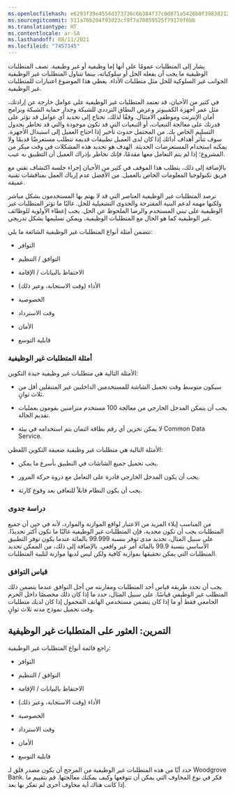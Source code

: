```yaml
---
ms.openlocfilehash: e6293f39e4554d373736c6b384f37c0d071a5426b0f398382129609c5ee00de1
ms.sourcegitcommit: 511a76b204f93d23cf9f7a70059525f79170f6bb
ms.translationtype: HT
ms.contentlocale: ar-SA
ms.lasthandoff: 08/11/2021
ms.locfileid: "7457345"
---
```

يشار إلى المتطلبات عمومًا على أنها إما وظيفية أو غير وظيفية. تصف المتطلبات الوظيفية ما يجب أن يفعله الحل أو سلوكياته، بينما تتناول المتطلبات غير الوظيفية الجوانب غير السلوكية للحل مثل متطلبات الأداء. يغطي هذا الموضوع اعتبارات للمتطلبات غير الوظيفية.

في كثير من الأحيان، قد تعتمد المتطلبات غير الوظيفية على عوامل خارجة عن إرادتك، مثل عمر أجهزة الكمبيوتر وعرض النطاق الترددي للشبكة وجدار حماية الشبكة وبرامج أمان الإنترنت وموظفي الامتثال. وفقًا لذلك، تحتاج إلى تحديد أي عوامل قد تؤثر على قدرتك على معالجة التبعيات، أو التبعيات التي قد تكون موجودة والتي قد تخاطر بجدول التسليم الخاص بك. من المحتمل حدوث تأخير إذا احتاج العميل إلى استبدال الأجهزة. سوف تتأثر أهداف أدائك إذا كان لدى العميل تطبيقات قديمة تتطلب مستعرضًا قديمًا ولا يمكنه استخدام المستعرضات الحديثة. الهدف هو تحديد هذه المشكلات في وقت مبكر من المشروع؛ إذا لم يتم التعامل معها مقدمًا، فإنك تخاطر بإدراك العميل أن التطبيق به عيب.

بالإضافة إلى ذلك، يتطلب هذا الموقف في كثير من الأحيان إجراء جلسة اكتشاف تقني مع فريق تكنولوجيا المعلومات الخاص بالعميل. من الأفضل عدم إرباك العمل بمناقشات تقنية عميقة.

ترصد المتطلبات غير الوظيفية العناصر التي قد لا يهتم بها المستخدمون بشكل مباشر ولكنها مهمة لدعم البنية المقترحة والجدوى التشغيلية للحل. غالبًا ما تؤثر المتطلبات غير الوظيفية على تبني المستخدم والرضا الملحوظ عن الحل. يجب إعطاء الأولوية للوظائف غير الوظيفية كما هو الحال مع المتطلبات الوظيفية، ويمكن تسليمها بشكل تدريجي. 

تتضمن أمثلة أنواع المتطلبات غير الوظيفية الشائعة ما يلي:

-   التوافر

-   التوافق / التنظيم

-   الاحتفاظ بالبيانات / الإقامة

-   الأداء (وقت الاستجابة، وعير ذلك)

-   الخصوصية

-   وقت الاسترداد

-   الأمان

-   قابلية التوسع

### <a name="non-functional-requirements-examples"></a>أمثلة المتطلبات غير الوظيفية

الأمثلة التالية هي متطلبات غير وظيفية جيدة التكوين:

-   سيكون متوسط ​​وقت تحميل الشاشة للمستخدمين الداخليين غير المتنقلين أقل من ثلاث ثوانٍ.

-   يجب أن يتمكن المدخل الخارجي من معالجة 100 مستخدم متزامنين يقومون بعمليات تقديم الحالة.

-   لا يمكن تخزين أي رقم بطاقة ائتمان يتم استخدامه في بيئة Common Data Service.

الأمثلة التالية هي متطلبات غير وظيفية ضعيفة التكوين اللفظي:

-   يجب تحميل جميع الشاشات في التطبيق بأسرع ما يمكن.

-   يجب أن يكون المدخل الخارجي قادرة على التعامل مع ذروة حركة المرور.

-   يجب أن يكون النظام قابلاً للتعافي بعد وقوع كارثة.

### <a name="feasibility"></a>دراسة جدوى

من المناسب إيلاء المزيد من الاعتبار لواقع الموازنة والموارد، لأنه في حين أن جميع المتطلبات يجب أن تكون مجدية، فإن المتطلبات غير الوظيفية غالبًا ما تكون أكثر تحديدًا. على سبيل المثال، تحديد مدى توفر بنسبة 99.999 بالمائة عندما يكون توفر التطبيق الأساسي بنسبة 99.9 بالمائة أمر غير واقعي. بالإضافة إلى ذلك، من الممكن تحديد المتطلبات التي يمكن تحقيقها بموازنة كافية ولكن ليس لديها موازنة لتلبية المتطلبات.

### <a name="measure-compliance"></a>قياس التوافق

يجب أن تحدد طريقة قياس أحد المتطلبات ومقارنته من أجل التوافق عندما يتضمن ذلك المتطلب غير الوظيفي قياسًا. على سبيل المثال، حدد ما إذا كان ذلك مخصصًا داخل الحرم الجامعي فقط أو ما إذا كان يتضمن مستخدمي الهاتف المحمول إذا كان لديك متطلبات وقت تحميل نموذج مدته ثلاث ثوانٍ.

## <a name="exercise-find-the-non-functional-requirements"></a>التمرين: العثور على المتطلبات غير الوظيفية

راجع قائمة أنواع المتطلبات غير الوظيفية:

-   التوافر

-   التوافق / التنظيم

-   الاحتفاظ بالبيانات / الإقامة

-   الأداء (وقت الاستجابة، وعير ذلك)

-   الخصوصية

-   وقت الاسترداد

-   الأمان

-   قابلية التوسع

حدد أيًا من هذه المتطلبات غير الوظيفية من المرجح أن يكون مصدر قلق لـ Woodgrove Bank. فكر في نوع المخاوف التي يمكن أن تتوقعها وكيف يمكنك معالجتها. قم بتقييم ما إذا كانت هناك أية مخاوف أخرى لم تفكر بها بعد.


